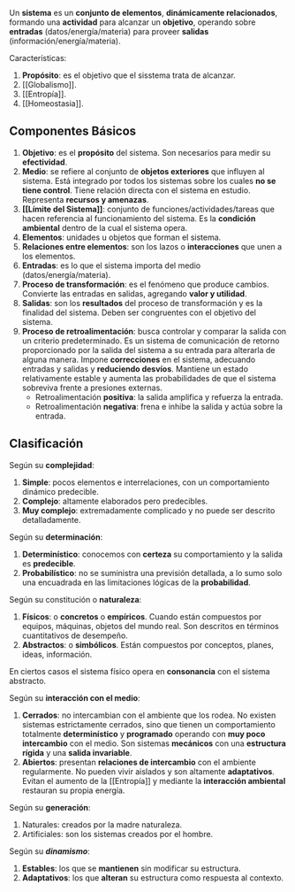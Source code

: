 Un **sistema** es un **conjunto de elementos**, **dinámicamente relacionados**, formando una **actividad** para alcanzar un **objetivo**, operando sobre **entradas** (datos/energía/materia) para proveer **salidas** (información/energía/materia).

Características:

1. **Propósito**: es el objetivo que el sisstema trata de alcanzar.
2. [[Globalismo]].
3. [[Entropía]].
4. [[Homeostasia]].

## Componentes Básicos

1. **Objetivo**: es el **propósito** del sistema. Son necesarios para medir su **efectividad**.
2. **Medio**: se refiere al conjunto de **objetos exteriores** que influyen al sistema. Está integrado por todos los sistemas sobre los cuales **no se tiene control**. Tiene relación directa con el sistema en estudio. Representa **recursos y amenazas**.
3. **[[Límite del Sistema]]**: conjunto de funciones/actividades/tareas que hacen referencia al funcionamiento del sistema. Es la **condición ambiental** dentro de la cual el sistema opera.
4. **Elementos**: unidades u objetos que forman el sistema.
5. **Relaciones entre elementos**: son los lazos o **interacciones** que unen a los elementos.
6. **Entradas**: es lo que el sistema importa del medio (datos/energía/materia).
7. **Proceso de transformación**: es el fenómeno que produce cambios. Convierte las entradas en salidas, agregando **valor y utilidad**.
8. **Salidas**: son los **resultados** del proceso de transformación y es la finalidad del sistema. Deben ser congruentes con el objetivo del sistema.
9. **Proceso de retroalimentación**: busca controlar y comparar la salida con un criterio predeterminado. Es un sistema de comunicación de retorno proporcionado por la salida del sistema a su entrada para alterarla de alguna manera. Impone **correcciones** en el sistema, adecuando entradas y salidas y **reduciendo desvíos**. Mantiene un estado relativamente estable y aumenta las probabilidades de que el sistema sobreviva frente a presiones externas.
   - Retroalimentación **positiva**: la salida amplifica y refuerza la entrada.
   - Retroalimentación **negativa**: frena e inhibe la salida y actúa sobre la entrada.

## Clasificación

Según su **complejidad**:

1. **Simple**: pocos elementos e interrelaciones, con un comportamiento dinámico predecible.
2. **Complejo**: altamente elaborados pero predecibles.
3. **Muy complejo**: extremadamente complicado y no puede ser descrito detalladamente.

Según su **determinación**:

1. **Determinístico**: conocemos con **certeza** su comportamiento y la salida es **predecible**.
2. **Probabilístico**: no se suministra una previsión detallada, a lo sumo solo una encuadrada en las limitaciones lógicas de la **probabilidad**.

Según su constitución o **naturaleza**:

1. **Físicos**: o **concretos** o **empíricos**. Cuando están compuestos por equipos, máquinas, objetos del mundo real. Son descritos en términos cuantitativos de desempeño.
2. **Abstractos**: o **simbólicos**. Están compuestos por conceptos, planes, ideas, información.

En ciertos casos el sistema físico opera en **consonancia** con el sistema abstracto.

Según su **interacción con el medio**:

1. **Cerrados**: no intercambian con el ambiente que los rodea. No existen sistemas estrictamente cerrados, sino que tienen un comportamiento totalmente **determinístico** y **programado** operando con **muy poco intercambio** con el medio. Son sistemas **mecánicos** con una **estructura rígida** y una **salida invariable**.
2. **Abiertos**: presentan **relaciones de intercambio** con el ambiente regularmente. No pueden vivir aislados y son altamente **adaptativos**. Evitan el aumento de la [[Entropía]] y mediante la **interacción ambiental** restauran su propia energía.

Según su **generación**:

1. Naturales: creados por la madre naturaleza.
2. Artificiales: son los sistemas creados por el hombre.

Según su **_dinamismo_**:

1. **Estables**: los que se **mantienen** sin modificar su estructura.
2. **Adaptativos**: los que **alteran** su estructura como respuesta al contexto.
